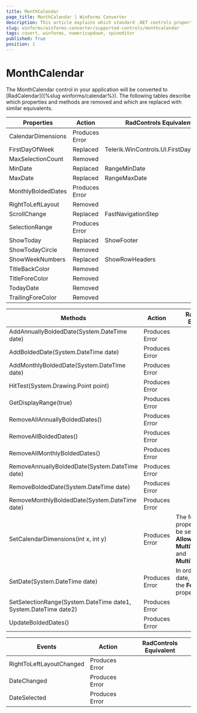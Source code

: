 ```yaml
---
title: MonthCalendar
page_title: MonthCalendar | WinForms Converter
description: This article explains which standard .NET controls properties are removed and which are replaced with similar equivalents. 
slug: winforms/winforms-converter/supported-controls/monthcalendar
tags: covert, winforms, numericupdown, spineditor
published: True
position: 1
---
```


# MonthCalendar

The MonthCalendar control in your application will be converted to [RadCalendar]({%slug winforms/calendar%}). The following tables describe which properties and methods are removed and which are replaced with similar equivalents.

|Properties|Action|RadControls Equivalent|
|---|---|---|
|CalendarDimensions|Produces Error| |
|FirstDayOfWeek|Replaced|Telerik.WinControls.UI.FirstDayOfWeek|
|MaxSelectionCount |Removed||
|MinDate|Replaced|RangeMinDate|
|MaxDate|Replaced|RangeMaxDate|
|MonthlyBoldedDates|Produces Error||
|RightToLeftLayout|Removed||
|ScrollChange|Replaced|FastNavigationStep|
|SelectionRange|Produces Error||
|ShowToday |Replaced|ShowFooter|
|ShowTodayCircle|Removed||
|ShowWeekNumbers|Replaced|ShowRowHeaders|
|TitleBackColor |Removed||
|TitleForeColor |Removed||
|TodayDate |Removed||
|TrailingForeColor |Removed||

|Methods|Action|RadControls Equivalent|
|---|---|---|
|AddAnnuallyBoldedDate(System.DateTime date)|Produces Error||
|AddBoldedDate(System.DateTime date)|Produces Error||
|AddMonthlyBoldedDate(System.DateTime date)|Produces Error||
|HitTest(System.Drawing.Point point) |Produces Error||
|GetDisplayRange(true)|Produces Error||
|RemoveAllAnnuallyBoldedDates()|Produces Error||
|RemoveAllBoldedDates()|Produces Error||
|RemoveAllMonthlyBoldedDates()|Produces Error||
|RemoveAnnuallyBoldedDate(System.DateTime date)|Produces Error||
|RemoveBoldedDate(System.DateTime date)|Produces Error||
|RemoveMonthlyBoldedDate(System.DateTime date)|Produces Error||
|SetCalendarDimensions(int x, int y)|Produces Error|The following properties need to be set: __AllowMultipleView__, __MultiViewColumns__ and __MultiViewRows__|
|SetDate(System.DateTime date) |Produces Error|In order to set the date, you can set the __FocusedDate__ property|
|SetSelectionRange(System.DateTime date1, System.DateTime date2)|Produces Error||
|UpdateBoldedDates()|Produces Error||

|Events|Action|RadControls Equivalent|
|---|---|---|
|RightToLeftLayoutChanged|Produces Error||
|DateChanged|Produces Error||
|DateSelected|Produces Error||